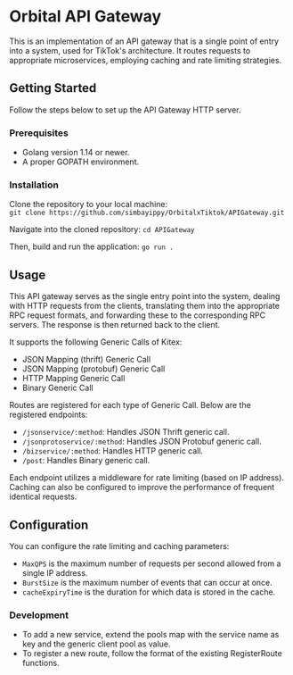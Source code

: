 # Orbital API Gateway
This is an implementation of an API gateway that is a single point of entry into a system, used for TikTok's architecture. It routes requests to appropriate microservices, employing caching and rate limiting strategies.

## Getting Started
Follow the steps below to set up the API Gateway HTTP server.

### Prerequisites
* Golang version 1.14 or newer.
* A proper GOPATH environment.

### Installation
Clone the repository to your local machine: <br>
`git clone https://github.com/simbayippy/OrbitalxTiktok/APIGateway.git`

Navigate into the cloned repository:
`cd APIGateway`

Then, build and run the application:
`go run .`

## Usage
This API gateway serves as the single entry point into the system, dealing with HTTP requests from the clients, translating them into the appropriate RPC request formats, and forwarding these to the corresponding RPC servers. The response is then returned back to the client.

It supports the following Generic Calls of Kitex:

* JSON Mapping (thrift) Generic Call
* JSON Mapping (protobuf) Generic Call
* HTTP Mapping Generic Call
* Binary Generic Call


Routes are registered for each type of Generic Call. Below are the registered endpoints:

* `/jsonservice/:method`: Handles JSON Thrift generic call.
* `/jsonprotoservice/:method`: Handles JSON Protobuf generic call.
* `/bizservice/:method`: Handles HTTP generic call.
* `/post`: Handles Binary generic call.

Each endpoint utilizes a middleware for rate limiting (based on IP address). Caching can also be configured to improve the performance of frequent identical requests.

## Configuration
You can configure the rate limiting and caching parameters:

* `MaxQPS` is the maximum number of requests per second allowed from a single IP address.
* `BurstSize` is the maximum number of events that can occur at once.
* `cacheExpiryTime` is the duration for which data is stored in the cache.

### Development
* To add a new service, extend the pools map with the service name as key and the generic client pool as value.
* To register a new route, follow the format of the existing RegisterRoute functions.
